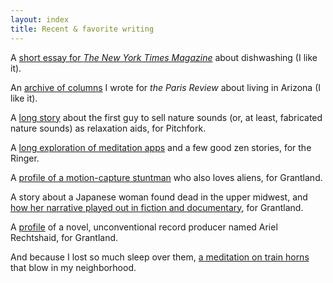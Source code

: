 ```yaml
---
layout: index
title: Recent & favorite writing
---
```


A [short essay for _The New York Times Magazine_](https://www.nytimes.com/2019/06/04/magazine/letter-of-recommendation-washing-dishes.html) about dishwashing (I like it).

An [archive of columns](https://www.theparisreview.org/blog/tag/zonies/) I wrote for _the Paris Review_ about living in Arizona (I like it).

A [long story](https://pitchfork.com/features/cover-story/reader/natural-selection/) about the first guy to sell nature sounds (or, at least, fabricated nature sounds) as relaxation aids, for Pitchfork.

A [long exploration of meditation apps](https://www.theringer.com/tech/2018/10/25/18010314/meditation-headspace-insight-timer-apps) and a few good zen stories, for the Ringer.

A [profile of a motion-capture stuntman](http://grantland.com/features/stuntman-hollywood-motion-capture-reuben-langdon/) who also loves aliens, for Grantland.

A story about a Japanese woman found dead in the upper midwest, and [how her narrative played out in fiction and documentary](http://grantland.com/features/kumiko-the-treasure-hunter-fargo/), for Grantland.

A [profile](http://grantland.com/features/ariel-rechtshaid-producer-vampire-weekend-haim-sky-ferreira-snoop-lion-justin-bieber/) of a novel, unconventional record producer named Ariel Rechtshaid, for Grantland.

And because I lost so much sleep over them, [a meditation on train horns](https://theconcourse.deadspin.com/train-horns-that-keep-my-wife-and-i-awake-at-night-ran-1686084634) that blow in my neighborhood.
